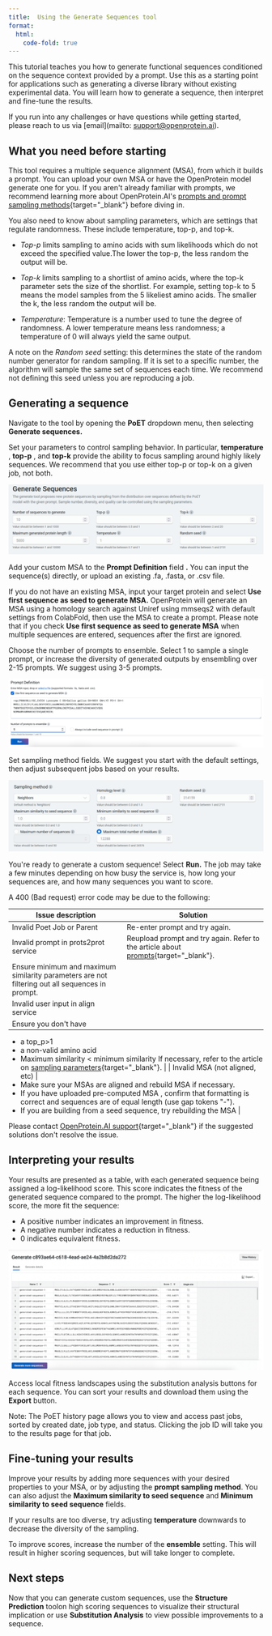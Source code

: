 ```yaml
---
title:  Using the Generate Sequences tool
format:
  html:
    code-fold: true
---
```


This tutorial teaches you how to generate functional sequences conditioned on the sequence context provided by a prompt. Use this as a starting point for applications such as generating a diverse library without existing experimental data. You will learn how to generate a sequence, then interpret and fine-tune the results.

If you run into any challenges or have questions while getting started, please reach to us via [email](mailto: support@openprotein.ai).

## What you need before starting

This tool requires a multiple sequence alignment (MSA), from which it builds a prompt. You can upload your own MSA or have the OpenProtein model generate one for you. If you aren't already familiar with prompts, we recommend learning more about OpenProtein.AI's [prompts and prompt sampling methods](../prompts.md){target="_blank"} before diving in.

You also need to know about sampling parameters, which are settings that regulate randomness. These include temperature, top-p, and top-k.

- _Top-p_ limits sampling to amino acids with sum likelihoods which do not exceed the specified value.The lower the top-p, the less random the output will be.

- _Top-k_ limits sampling to a shortlist of amino acids, where the top-k parameter sets the size of the shortlist. For example, setting top-k to 5 means the model samples from the 5 likeliest amino acids. The smaller the k, the less random the output will be.

- _Temperature_: Temperature is a number used to tune the degree of randomness. A lower temperature means less randomness; a temperature of 0 will always yield the same output.

A note on the _Random seed_ setting: this determines the state of the random number generator for random sampling. If it is set to a specific number, the algorithm will sample the same set of sequences each time. We recommend not defining this seed unless you are reproducing a job.

## Generating a sequence

Navigate to the tool by opening the **PoET** dropdown menu, then selecting **Generate sequences.**

Set your parameters to control sampling behavior. In particular, **temperature** , **top-p** , and **top-k** provide the ability to focus sampling around highly likely sequences. We recommend that you use either top-p or top-k on a given job, not both.

![](./img/sampling-parameters.png)

Add your custom MSA to the **Prompt Definition** field **.** You can input the sequence(s) directly, or upload an existing .fa, .fasta, or .csv file.

If you do not have an existing MSA, input your target protein and select **Use first sequence as seed to generate MSA.** OpenProtein will generate an MSA using a homology search against Uniref using mmseqs2 with default settings from ColabFold, then use the MSA to create a prompt. Please note that if you check **Use first sequence as seed to generate MSA** when multiple sequences are entered, sequences after the first are ignored.

Choose the number of prompts to ensemble. Select 1 to sample a single prompt, or increase the diversity of generated outputs by ensembling over 2-15 prompts. We suggest using 3-5 prompts.

![](./img/prompt.png)

Set sampling method fields. We suggest you start with the default settings, then adjust subsequent jobs based on your results.

![](./img/sampling-methods.png)

You're ready to generate a custom sequence! Select **Run.** The job may take a few minutes depending on how busy the service is, how long your sequences are, and how many sequences you want to score.

A 400 (Bad request) error code may be due to the following:

| **Issue description** | **Solution** |
| --- | --- |
| Invalid Poet Job or Parent | Re-enter prompt and try again. |
| Invalid prompt in prots2prot service | Reupload prompt and try again. Refer to the article about [prompts](/prompts){target="_blank"}.
Ensure minimum and maximum similarity parameters are not filtering out all sequences in prompt. |
| Invalid user input in align service
 | Ensure you don't have
- a top\_p\>1
- a non-valid amino acid
- Maximum similarity \< minimum similarity
If necessary, refer to the article on [sampling parameters](../prompts.md#prompt-sampling-definitions){target="_blank"}. |
| Invalid MSA (not aligned, etc) |
- Make sure your MSAs are aligned and rebuild MSA if necessary.
- If you have uploaded pre-computed MSA , confirm that formatting is correct and sequences are of equal length (use gap tokens "-").
- If you are building from a seed sequence, try rebuilding the MSA
 |

Please contact [OpenProtein.AI support](https://www.openprotein.ai/contact){target="_blank"} if the suggested solutions don't resolve the issue.

## Interpreting your results

Your results are presented as a table, with each generated sequence being assigned a log-likelihood score. This score indicates the fitness of the generated sequence compared to the prompt. The higher the log-likelihood score, the more fit the sequence:

- A positive number indicates an improvement in fitness.
- A negative number indicates a reduction in fitness.
- 0 indicates equivalent fitness.

![](./img/results-table.png)

Access local fitness landscapes using the substitution analysis buttons for each sequence. You can sort your results and download them using the **Export** button.

Note: The PoET history page allows you to view and access past jobs, sorted by created date, job type, and status. Clicking the job ID will take you to the results page for that job.

## Fine-tuning your results

Improve your results by adding more sequences with your desired properties to your MSA, or by adjusting the **prompt sampling method**. You can also adjust the **Maximum similarity to seed sequence** and **Minimum similarity to seed sequence** fields.

If your results are too diverse, try adjusting **temperature** downwards to decrease the diversity of the sampling.

To improve scores, increase the number of the **ensemble** setting. This will result in higher scoring sequences, but will take longer to complete.

## Next steps

Now that you can generate custom sequences, use the **Structure Prediction** toolon high scoring sequences to visualize their structural implication or use **Substitution Analysis** to view possible improvements to a sequence.